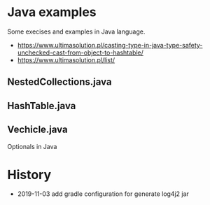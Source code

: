 # Java examples

Some execises and examples in Java language.

- https://www.ultimasolution.pl/casting-type-in-java-type-safety-unchecked-cast-from-object-to-hashtable/
- https://www.ultimasolution.pl/list/

## NestedCollections.java

## HashTable.java

## Vechicle.java

Optionals in Java

# History

- 2019-11-03 add gradle configuration for generate log4j2 jar
